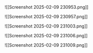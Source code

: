 ![[Screenshot 2025-02-09 230953.png]]

![[Screenshot 2025-02-09 230957.png]]

![[Screenshot 2025-02-09 231003.png]]

![[Screenshot 2025-02-09 231006.png]]

![[Screenshot 2025-02-09 231009.png]]